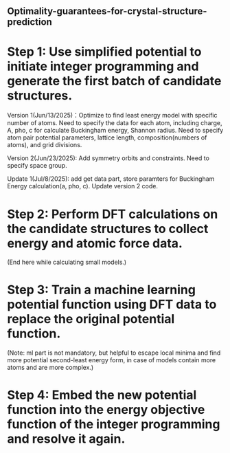 ## Optimality-guarantees-for-crystal-structure-prediction

# Step 1: Use simplified potential to initiate integer programming and generate the first batch of candidate structures. 

Version 1(Jun/13/2025)：Optimize to find least energy model with specific number of atoms. Need to specify the data for each atom, including charge, A, pho, c for calculate Buckingham energy, Shannon radius. Need to specify atom pair potential parameters, lattice length, composition(numbers of atoms), and grid divisions.

Version 2(Jun/23/2025): Add symmetry orbits and constraints. Need to specify space group.

Update 1(Jul/8/2025): add get data part, store paramters for Buckingham Energy calculation(a, pho, c). Update version 2 code.

# Step 2: Perform DFT calculations on the candidate structures to collect energy and atomic force data.


(End here while calculating small models.)
# Step 3: Train a machine learning potential function using DFT data to replace the original potential function. 
(Note: ml part is not mandatory, but helpful to escape local minima and find more potential second-least energy form, in case of models contain more atoms and are more complex.)

# Step 4: Embed the new potential function into the energy objective function of the integer programming and resolve it again.